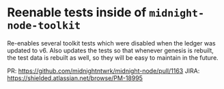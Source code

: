 # Reenable tests inside of `midnight-node-toolkit`

Re-enables several toolkit tests which were disabled when the ledger was updated to v6. Also updates the tests so that whenever genesis is rebuilt, the test data is rebuilt as well, so they will be easy to maintain in the future.

PR: https://github.com/midnightntwrk/midnight-node/pull/1163
JIRA: https://shielded.atlassian.net/browse/PM-18995

